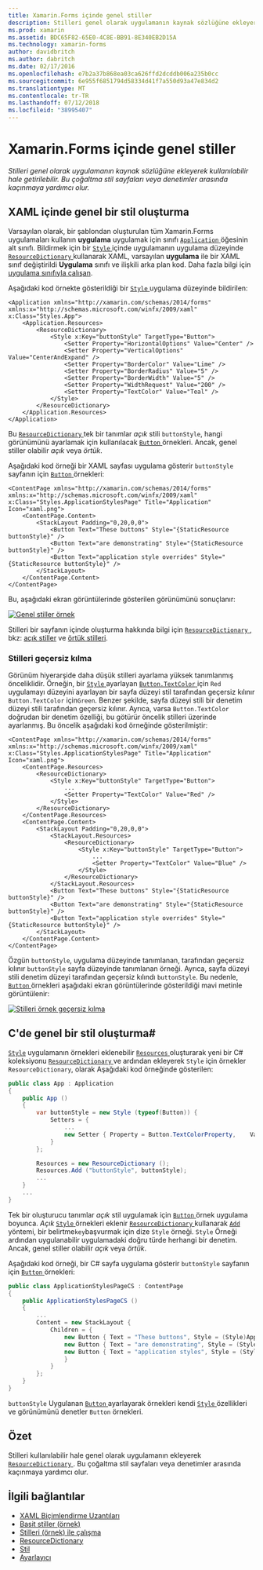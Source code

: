 ```yaml
---
title: Xamarin.Forms içinde genel stiller
description: Stilleri genel olarak uygulamanın kaynak sözlüğüne ekleyerek kullanılabilir hale getirilebilir. Bu çoğaltma stil sayfaları veya denetimler arasında kaçınmaya yardımcı olur.
ms.prod: xamarin
ms.assetid: BDC65F82-65E0-4C8E-BB91-8E340EB2D15A
ms.technology: xamarin-forms
author: davidbritch
ms.author: dabritch
ms.date: 02/17/2016
ms.openlocfilehash: e7b2a37b868ea03ca626ffd2dcddb006a235b0cc
ms.sourcegitcommit: 6e955f6851794d58334d41f7a550d93a47e834d2
ms.translationtype: MT
ms.contentlocale: tr-TR
ms.lasthandoff: 07/12/2018
ms.locfileid: "38995407"
---
```

# <a name="global-styles-in-xamarinforms"></a>Xamarin.Forms içinde genel stiller

_Stilleri genel olarak uygulamanın kaynak sözlüğüne ekleyerek kullanılabilir hale getirilebilir. Bu çoğaltma stil sayfaları veya denetimler arasında kaçınmaya yardımcı olur._

## <a name="creating-a-global-style-in-xaml"></a>XAML içinde genel bir stil oluşturma

Varsayılan olarak, bir şablondan oluşturulan tüm Xamarin.Forms uygulamaları kullanın **uygulama** uygulamak için sınıfı [ `Application` ](xref:Xamarin.Forms.Application) öğesinin alt sınıfı. Bildirmek için bir [ `Style` ](xref:Xamarin.Forms.Style) içinde uygulamanın uygulama düzeyinde [ `ResourceDictionary` ](xref:Xamarin.Forms.ResourceDictionary) kullanarak XAML, varsayılan **uygulama** ile bir XAML sınıf değiştirildi **Uygulama** sınıfı ve ilişkili arka plan kod. Daha fazla bilgi için [uygulama sınıfıyla çalışan](~/xamarin-forms/app-fundamentals/application-class.md).

Aşağıdaki kod örnekte gösterildiği bir [ `Style` ](xref:Xamarin.Forms.Style) uygulama düzeyinde bildirilen:

```xaml
<Application xmlns="http://xamarin.com/schemas/2014/forms" xmlns:x="http://schemas.microsoft.com/winfx/2009/xaml" x:Class="Styles.App">
    <Application.Resources>
        <ResourceDictionary>
            <Style x:Key="buttonStyle" TargetType="Button">
                <Setter Property="HorizontalOptions" Value="Center" />
                <Setter Property="VerticalOptions" Value="CenterAndExpand" />
                <Setter Property="BorderColor" Value="Lime" />
                <Setter Property="BorderRadius" Value="5" />
                <Setter Property="BorderWidth" Value="5" />
                <Setter Property="WidthRequest" Value="200" />
                <Setter Property="TextColor" Value="Teal" />
            </Style>
        </ResourceDictionary>
    </Application.Resources>
</Application>
```

Bu [ `ResourceDictionary` ](xref:Xamarin.Forms.ResourceDictionary) tek bir tanımlar *açık* stili `buttonStyle`, hangi görünümünü ayarlamak için kullanılacak [ `Button` ](xref:Xamarin.Forms.Button) örnekleri. Ancak, genel stiller olabilir *açık* veya *örtük*.

Aşağıdaki kod örneği bir XAML sayfası uygulama gösterir `buttonStyle` sayfanın için [ `Button` ](xref:Xamarin.Forms.Button) örnekleri:

```xaml
<ContentPage xmlns="http://xamarin.com/schemas/2014/forms" xmlns:x="http://schemas.microsoft.com/winfx/2009/xaml" x:Class="Styles.ApplicationStylesPage" Title="Application" Icon="xaml.png">
    <ContentPage.Content>
        <StackLayout Padding="0,20,0,0">
            <Button Text="These buttons" Style="{StaticResource buttonStyle}" />
            <Button Text="are demonstrating" Style="{StaticResource buttonStyle}" />
            <Button Text="application style overrides" Style="{StaticResource buttonStyle}" />
        </StackLayout>
    </ContentPage.Content>
</ContentPage>
```

Bu, aşağıdaki ekran görüntülerinde gösterilen görünümünü sonuçlanır:

[![](application-images/application-styles-1.png "Genel stiller örnek")](application-images/application-styles-1-large.png#lightbox "genel stiller örneği")

Stilleri bir sayfanın içinde oluşturma hakkında bilgi için [ `ResourceDictionary` ](xref:Xamarin.Forms.ResourceDictionary), bkz: [açık stiller](~/xamarin-forms/user-interface/styles/explicit.md) ve [örtük stilleri](~/xamarin-forms/user-interface/styles/implicit.md).

### <a name="overriding-styles"></a>Stilleri geçersiz kılma

Görünüm hiyerarşide daha düşük stilleri ayarlama yüksek tanımlanmış önceliklidir. Örneğin, bir [ `Style` ](xref:Xamarin.Forms.Style) ayarlayan [ `Button.TextColor` ](xref:Xamarin.Forms.Button.TextColor) için `Red` uygulamayı düzeyini ayarlayan bir sayfa düzeyi stil tarafından geçersiz kılınır `Button.TextColor` için`Green`. Benzer şekilde, sayfa düzeyi stili bir denetim düzeyi stili tarafından geçersiz kılınır. Ayrıca, varsa `Button.TextColor` doğrudan bir denetim özelliği, bu götürür öncelik stilleri üzerinde ayarlanmış. Bu öncelik aşağıdaki kod örneğinde gösterilmiştir:

```xaml
<ContentPage xmlns="http://xamarin.com/schemas/2014/forms" xmlns:x="http://schemas.microsoft.com/winfx/2009/xaml" x:Class="Styles.ApplicationStylesPage" Title="Application" Icon="xaml.png">
    <ContentPage.Resources>
        <ResourceDictionary>
            <Style x:Key="buttonStyle" TargetType="Button">
                ...
                <Setter Property="TextColor" Value="Red" />
            </Style>
        </ResourceDictionary>
    </ContentPage.Resources>
    <ContentPage.Content>
        <StackLayout Padding="0,20,0,0">
            <StackLayout.Resources>
                <ResourceDictionary>
                    <Style x:Key="buttonStyle" TargetType="Button">
                        ...
                        <Setter Property="TextColor" Value="Blue" />
                    </Style>
                </ResourceDictionary>
            </StackLayout.Resources>
            <Button Text="These buttons" Style="{StaticResource buttonStyle}" />
            <Button Text="are demonstrating" Style="{StaticResource buttonStyle}" />
            <Button Text="application style overrides" Style="{StaticResource buttonStyle}" />
        </StackLayout>
    </ContentPage.Content>
</ContentPage>
```

Özgün `buttonStyle`, uygulama düzeyinde tanımlanan, tarafından geçersiz kılınır `buttonStyle` sayfa düzeyinde tanımlanan örneği. Ayrıca, sayfa düzeyi stili denetim düzeyi tarafından geçersiz kılındı `buttonStyle`. Bu nedenle, [ `Button` ](xref:Xamarin.Forms.Button) örnekleri aşağıdaki ekran görüntülerinde gösterildiği mavi metinle görüntülenir:

[![](application-images/application-styles-2.png "Stilleri örnek geçersiz kılma")](application-images/application-styles-2-large.png#lightbox "stilleri örnek geçersiz kılma")

## <a name="creating-a-global-style-in-c35"></a>C'de genel bir stil oluşturma&#35;

[`Style`](xref:Xamarin.Forms.Style) uygulamanın örnekleri eklenebilir [ `Resources` ](xref:Xamarin.Forms.VisualElement.Resources) oluşturarak yeni bir C# koleksiyonu [ `ResourceDictionary` ](xref:Xamarin.Forms.ResourceDictionary)ve ardından ekleyerek `Style` için örnekler `ResourceDictionary`, olarak Aşağıdaki kod örneğinde gösterilen:

```csharp
public class App : Application
{
    public App ()
    {
        var buttonStyle = new Style (typeof(Button)) {
            Setters = {
                ...
                new Setter { Property = Button.TextColorProperty,    Value = Color.Teal }
            }
        };

        Resources = new ResourceDictionary ();
        Resources.Add ("buttonStyle", buttonStyle);
        ...
    }
    ...
}
```

Tek bir oluşturucu tanımlar *açık* stil uygulamak için [ `Button` ](xref:Xamarin.Forms.Button) örnek uygulama boyunca. *Açık* [ `Style` ](xref:Xamarin.Forms.Style) örnekleri eklenir [ `ResourceDictionary` ](xref:Xamarin.Forms.ResourceDictionary) kullanarak [ `Add` ](xref:Xamarin.Forms.ResourceDictionary.Add(System.String,System.Object)) yöntemi, bir belirtme`key`başvurmak için dize `Style` örneği. `Style` Örneği ardından uygulanabilir uygulamadaki doğru türde herhangi bir denetim. Ancak, genel stiller olabilir *açık* veya *örtük*.

Aşağıdaki kod örneği, bir C# sayfa uygulama gösterir `buttonStyle` sayfanın için [ `Button` ](xref:Xamarin.Forms.Button) örnekleri:

```csharp
public class ApplicationStylesPageCS : ContentPage
{
    public ApplicationStylesPageCS ()
    {
        ...
        Content = new StackLayout {
            Children = {
                new Button { Text = "These buttons", Style = (Style)Application.Current.Resources ["buttonStyle"] },
                new Button { Text = "are demonstrating", Style = (Style)Application.Current.Resources ["buttonStyle"] },
                new Button { Text = "application styles", Style = (Style)Application.Current.Resources ["buttonStyle"]
                }
            }
        };
    }
}
```

`buttonStyle` Uygulanan [ `Button` ](xref:Xamarin.Forms.Button) ayarlayarak örnekleri kendi [ `Style` ](xref:Xamarin.Forms.VisualElement.Style) özellikleri ve görünümünü denetler `Button` örnekleri.

## <a name="summary"></a>Özet

Stilleri kullanılabilir hale genel olarak uygulamanın ekleyerek [ `ResourceDictionary` ](xref:Xamarin.Forms.ResourceDictionary). Bu çoğaltma stil sayfaları veya denetimler arasında kaçınmaya yardımcı olur.



## <a name="related-links"></a>İlgili bağlantılar

- [XAML Biçimlendirme Uzantıları](~/xamarin-forms/xaml/xaml-basics/xaml-markup-extensions.md)
- [Basit stiller (örnek)](https://developer.xamarin.com/samples/xamarin-forms/UserInterface/Styles/BasicStyles/)
- [Stilleri (örnek) ile çalışma](https://developer.xamarin.com/samples/xamarin-forms/WorkingWithStyles/)
- [ResourceDictionary](xref:Xamarin.Forms.ResourceDictionary)
- [Stil](xref:Xamarin.Forms.Style)
- [Ayarlayıcı](xref:Xamarin.Forms.Setter)

